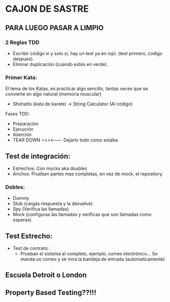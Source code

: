 # CAJON DE SASTRE
## PARA LUEGO PASAR A LIMPIO

### 2 Reglas TDD
- Escribir código si y solo si, hay un test ya en rojo. (test primero, codigo despues).
- Elimnar duplicación (cuando estés en verde).


### Primer Kata:

El tema de los Katas, es practicar algo sencillo, tantas veces que se convierte en algo natural (memoria muscular)
- Shohatto (kata de karate) -> String Calculator (Al código)


Fases TDD:
- Preparación
- Ejecución
- Aserción
- TEAR DOWN <<<<--- Dejarlo todo como estaba


## Test de integración:
- Estrechos: Con mocks aka doubles
- Anchos: Prueban partes mas completas, en vez de mock, el repository.

### Dobles:
- Dummy
- Stub (cargas respuesta y la devuelve)
- Spy (Verifica las llamadas)
- Mock (configuras las llamadas y verificas que son llamadas como esperas)


## Test Estrecho:
- Test de contrato:
    - Prueban el sistema al completo, ejemplo, correo electrónico... Se manda un correo y se mira la bandeja de entrada (automaticamente)


## Escuela Detroit o London

## Property Based Testing??!!!

